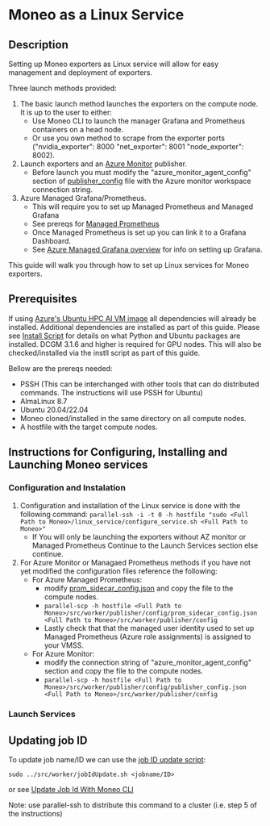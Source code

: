 Moneo as a Linux Service
=====
Description
-----
Setting up Moneo exporters as Linux service will allow for easy management and deployment of exporters.


Three launch methods provided:
1. The basic launch method launches the exporters on the compute node. It is up to the user to either:
   - Use Moneo CLI to launch the manager Grafana and Prometheus containers on a head node.
   - Or use you own method to scrape from the exporter ports ("nvidia_exporter": 8000 "net_exporter": 8001 "node_exporter": 8002).
2. Launch exporters and an [Azure Monitor](../docs/AzureMonitorAgent.md) publisher.
   - Before launch you must modify the "azure_monitor_agent_config" section of [publisher_config](../src/worker/publisher/config/publisher_config.json) file with the Azure monitor workspace connection string.
3. Azure Managed Grafana/Prometheus.
   - This will require you to set up Managed Prometheus and Managed Grafana
   - See prereqs for [Managed Prometheus](../docs/ManagedPrometheusAgent.md)
   - Once Managed Prometheus is set up you can link it to a Grafana Dashboard.
   - See [Azure Managed Grafana overview](https://learn.microsoft.com/en-us/azure/managed-grafana/overview) for info on setting up Grafana.

This guide will walk you through how to set up Linux services for Moneo exporters.

Prerequisites
-----
If using [Azure's Ubuntu HPC AI VM image](https://azuremarketplace.microsoft.com/en-us/marketplace/apps/microsoft-dsvm.ubuntu-hpc?tab=overview) all dependencies will already be installed. Additional dependencies are installed as part of this guide. Please see [Install Script](../src/worker/install/install.sh) for details on what Python and Ubuntu packages are installed. DCGM 3.1.6 and higher is required for GPU nodes. This will also be checked/installed via the instll script as part of this guide.

Bellow are the prereqs needed:
- PSSH (This can be interchanged with other tools that can do distributed commands. The instructions will use PSSH for Ubuntu)
- AlmaLinux 8.7
- Ubuntu 20.04/22.04
- Moneo cloned/installed in the same directory on all compute nodes.
- A hostfile with the target compute nodes.
 

Instructions for Configuring, Installing and Launching Moneo services
-----
### Configuration and Instalation ###
1. Configuration and installation of the Linux service is done with the following command:
   ```parallel-ssh -i -t 0 -h hostfile "sudo <Full Path to Moneo>/linux_service/configure_service.sh <Full Path to Moneo>"```
   - If You will only be launching the exporters without AZ monitor or Managed Prometheus Continue to the Launch Services section else continue.
2. For Azure Monitor or Managaed Prometheus methods if you have not yet modified the configuration files reference the following:
   - For Azure Managed Prometheus:
     - modify [prom_sidecar_config.json](../src/worker/publisher/config) and copy the file to the compute nodes.
     - ```parallel-scp -h hostfile <Full Path to Moneo>/src/worker/publisher/config/prom_sidecar_config.json  <Full Path to Moneo>/src/worker/publisher/config```
     - Lastly check that that the managed user identity used to set up Managed Prometheus (Azure role assignments) is assigned to your VMSS.
   - For Azure Monitor:
      -  modify the connection string of "azure_monitor_agent_config" section and copy the file to the compute nodes.
      -  ```parallel-scp -h hostfile <Full Path to Moneo>/src/worker/publisher/config/publisher_config.json <Full Path to Moneo>/src/worker/publisher/config```
   
### Launch Services ###
 


Updating job ID
-----
To update job name/ID we can use the [job ID update script](../src/worker/jobIdUpdate.sh):

```sudo ../src/worker/jobIdUpdate.sh <jobname/ID>```

or see [Update Job Id With Moneo CLI](../docs/JobFiltering.md)

Note: use parallel-ssh to distribute this command to a cluster (i.e. step 5 of the instructions)

